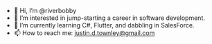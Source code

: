 - 👋 Hi, I’m @riverbobby
- 👀 I’m interested in jump-starting a career in software development.
- 🌱 I’m currently learning C#, Flutter, and dabbling in SalesForce.
- 📫 How to reach me: justin.d.townley@gmail.com
